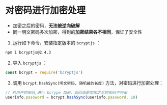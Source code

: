 # 对密码进行加密处理

-   加密之后的密码，**无法被逆向破解**
-   同一明文密码多次加密，得到的**加密结果各不相同**，保证了安全性

1.  运行如下命令，安装指定版本的 `bcryptjs` ：

```bash
npm i bcryptjs@2.4.3
```

2.  导入 `bcryptjs` ：

```js
const bcrypt = require('bcryptjs')
```

3.  调用 `bcrypt.hashSync(明文密码, 随机盐的长度)` 方法，对密码进行加密处理：

```js
// 对用户的密码,进行 bcrype 加密，返回值是加密之后的密码字符串
userinfo.password = bcrypt.hashSync(userinfo.password, 10)
```

